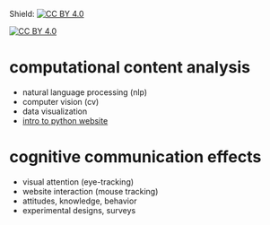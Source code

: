 Shield: [![CC BY 4.0][cc-by-shield]][cc-by]

[![CC BY 4.0][cc-by-image]][cc-by]

[cc-by]: http://creativecommons.org/licenses/by/4.0/
[cc-by-image]: https://i.creativecommons.org/l/by/4.0/88x31.png
[cc-by-shield]: https://img.shields.io/badge/License-CC%20BY%204.0-lightgrey.svg

# computational content analysis

- natural language processing (nlp)
- computer vision (cv)
- data visualization
- [intro to python website](https://nils-holmberg.github.io/cca-cce/web/sfac-py/)

# cognitive communication effects

- visual attention (eye-tracking)
- website interaction (mouse tracking)
- attitudes, knowledge, behavior
- experimental designs, surveys









